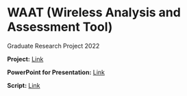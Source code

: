 # WAAT (Wireless Analysis and Assessment Tool)
Graduate Research Project 2022

**Project:** [Link](https://github.com/garychd214/WAAT/blob/main/WAAT%20Report.docx)

**PowerPoint for Presentation:** [Link](https://github.com/garychd214/WAAT/blob/main/WAAT%20Presentation.pptx)

**Script:** [Link](https://github.com/garychd214/WAAT/blob/main/WAAT.py)
